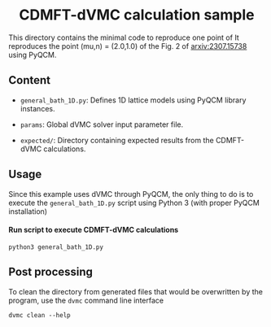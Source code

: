 <div align="center">

# CDMFT-dVMC calculation sample

</div>

This directory contains the minimal code to reproduce one point of 
It reproduces the point (mu,n) = (2.0,1.0) of the Fig. 2 of [arxiv:2307.15738](https://arxiv.org/abs/2307.15738) 
using PyQCM.

## Content

- `general_bath_1D.py`: Defines 1D lattice models using PyQCM library instances.

- `params`: Global dVMC solver input parameter file.

- `expected/`: Directory containing expected results from the CDMFT-dVMC calculations.

## Usage

Since this example uses dVMC through PyQCM, the only thing to do is to execute
the `general_bath_1D.py` script using Python 3 (with proper PyQCM installation)

#### Run script to execute CDMFT-dVMC calculations

```shell
python3 general_bath_1D.py
```

## Post processing

To clean the directory from generated files that would be overwritten by the program,
use the `dvmc` command line interface

```shell
dvmc clean --help
```
